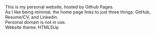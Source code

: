 This is my personal website, hosted by Github Pages.
<br>
As I like being minimal, the home page links to just three things: GitHub, Resume/CV, and Linkedin.
<br>
Personal domain is not in use.
<br>
Website theme: HTML5Up
